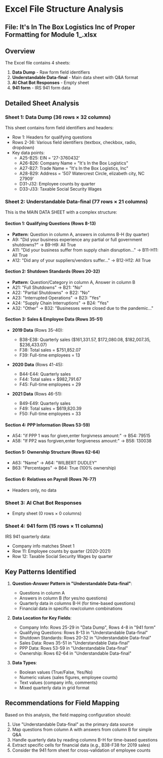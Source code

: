 # Excel File Structure Analysis
## File: It's In The Box Logistics Inc of Proper Formatting for Module 1_.xlsx

## Overview
The Excel file contains 4 sheets:
1. **Data Dump** - Raw form field identifiers
2. **Understandable Data-final** - Main data sheet with Q&A format
3. **AI Chat Bot Responses** - Empty sheet
4. **941 form** - IRS 941 form data

## Detailed Sheet Analysis

### Sheet 1: Data Dump (36 rows × 32 columns)
This sheet contains form field identifiers and headers:
- Row 1: Headers for qualifying questions
- Rows 2-36: Various field identifiers (textbox, checkbox, radio, dropdown)
- Key data points:
  - A25-B25: EIN = '27-3760432'
  - A26-B26: Company Name = "It's In the Box Logistics"
  - A27-B27: Trade Name = "It's In the Box Logistics, Inc"
  - A28-B29: Address = '507 Watercrest Circle, elizabeth city, NC 27909'
  - D31-J32: Employee counts by quarter
  - D33-J33: Taxable Social Security Wages

### Sheet 2: Understandable Data-final (77 rows × 21 columns)
This is the MAIN DATA SHEET with a complex structure:

#### Section 1: Qualifying Questions (Rows 8-13)
- **Pattern**: Question in column A, answers in columns B-H (by quarter)
- A9: "Did your business experience any partial or full government shutdowns?" → B9-H9: All True
- A11: "Did your business suffer from supply chain disruption..." → B11-H11: All True
- A12: "Did any of your suppliers/vendors suffer..." → B12-H12: All True

#### Section 2: Shutdown Standards (Rows 20-32)
- **Pattern**: Question/Category in column A, Answer in column B
- A21: "Full Shutdowns" → B21: "No"
- A22: "Partial Shutdowns" → B22: "No"
- A23: "Interrupted Operations" → B23: "Yes"
- A24: "Supply Chain Interruptions" → B24: "Yes"
- A32: "Other" → B32: "Businesses were closed due to the pandemic..."

#### Section 3: Sales & Employee Data (Rows 35-51)
- **2019 Data** (Rows 35-40):
  - B38-E38: Quarterly sales ($161,331.57, $172,080.08, $182,007.35, $236,433.07)
  - F38: Total sales = $751,852.07
  - F39: Full-time employees = 13
  
- **2020 Data** (Rows 41-45):
  - B44-E44: Quarterly sales
  - F44: Total sales = $982,791.67
  - F45: Full-time employees = 29
  
- **2021 Data** (Rows 46-51):
  - B49-E49: Quarterly sales
  - F49: Total sales = $619,820.39
  - F50: Full-time employees = 33

#### Section 4: PPP Information (Rows 53-59)
- A54: "if PPP 1 was for given,enter forgivness amount:" → B54: 79515
- A58: "If PP2 was forgiven,enter forgiveness amount:" → B58: 130038

#### Section 5: Ownership Structure (Rows 62-64)
- A63: "Name" → A64: "WILBERT DUDLEY"
- B63: "Percentages" → B64: True (100% ownership)

#### Section 6: Relatives on Payroll (Rows 76-77)
- Headers only, no data

### Sheet 3: AI Chat Bot Responses
- Empty sheet (0 rows × 0 columns)

### Sheet 4: 941 form (15 rows × 11 columns)
IRS 941 quarterly data:
- Company info matches Sheet 1
- Row 11: Employee counts by quarter (2020-2021)
- Row 12: Taxable Social Security Wages by quarter

## Key Patterns Identified

1. **Question-Answer Pattern in "Understandable Data-final"**:
   - Questions in column A
   - Answers in column B (for yes/no questions)
   - Quarterly data in columns B-H (for time-based questions)
   - Financial data in specific row/column combinations

2. **Data Location for Key Fields**:
   - Company Info: Rows 25-29 in "Data Dump", Rows 4-8 in "941 form"
   - Qualifying Questions: Rows 8-13 in "Understandable Data-final"
   - Shutdown Standards: Rows 20-32 in "Understandable Data-final"
   - Sales Data: Rows 35-51 in "Understandable Data-final"
   - PPP Data: Rows 53-59 in "Understandable Data-final"
   - Ownership: Rows 62-64 in "Understandable Data-final"

3. **Data Types**:
   - Boolean values (True/False, Yes/No)
   - Numeric values (sales figures, employee counts)
   - Text values (company info, comments)
   - Mixed quarterly data in grid format

## Recommendations for Field Mapping

Based on this analysis, the field mapping configuration should:
1. Use "Understandable Data-final" as the primary data source
2. Map questions from column A with answers from column B for simple Q&A
3. Handle quarterly data by reading columns B-H for time-based questions
4. Extract specific cells for financial data (e.g., B38-F38 for 2019 sales)
5. Consider the 941 form sheet for cross-validation of employee counts